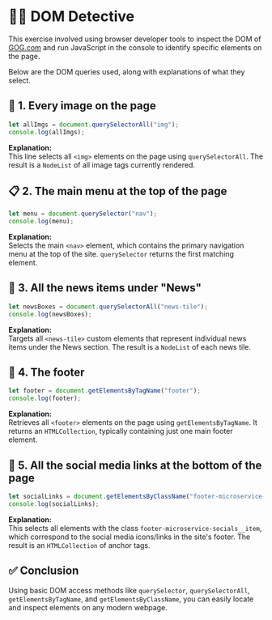 # 🕵️‍♂️ DOM Detective 

This exercise involved using browser developer tools to inspect the DOM of [GOG.com](https://www.gog.com) and run JavaScript in the console to identify specific elements on the page.

Below are the DOM queries used, along with explanations of what they select.

## 📸 1. Every image on the page

```js
let allImgs = document.querySelectorAll("img");
console.log(allImgs);
```

**Explanation:**  
This line selects all `<img>` elements on the page using `querySelectorAll`. The result is a `NodeList` of all image tags currently rendered.

## 📋 2. The main menu at the top of the page

```js
let menu = document.querySelector("nav");
console.log(menu);
```

**Explanation:**  
Selects the main `<nav>` element, which contains the primary navigation menu at the top of the site. `querySelector` returns the first matching element.

## 📰 3. All the news items under "News"

```js
let newsBoxes = document.querySelectorAll("news-tile");
console.log(newsBoxes);
```

**Explanation:**  
Targets all `<news-tile>` custom elements that represent individual news items under the News section. The result is a `NodeList` of each news tile.

## 🦶 4. The footer

```js
let footer = document.getElementsByTagName("footer");
console.log(footer);
```

**Explanation:**  
Retrieves all `<footer>` elements on the page using `getElementsByTagName`. It returns an `HTMLCollection`, typically containing just one main footer element.

## 🔗 5. All the social media links at the bottom of the page

```js
let socialLinks = document.getElementsByClassName("footer-microservice-socials__item");
console.log(socialLinks);
```

**Explanation:**  
This selects all elements with the class `footer-microservice-socials__item`, which correspond to the social media icons/links in the site's footer. The result is an `HTMLCollection` of anchor tags.

## ✅ Conclusion

Using basic DOM access methods like `querySelector`, `querySelectorAll`, `getElementsByTagName`, and `getElementsByClassName`, you can easily locate and inspect elements on any modern webpage.
